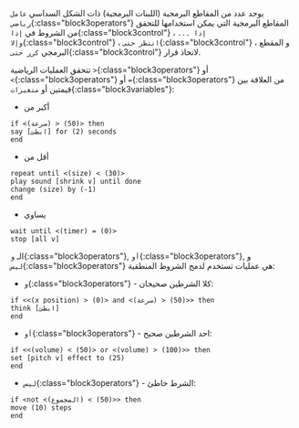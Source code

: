 يوجد عدد من المقاطع البرمجية (اللبنات البرمجية) ذات الشكل السداسي `عامل  رياضي`{:class="block3operators"} المقاطع البرمجية التي يمكن استخدامها للتحقق من الشروط في `إذا`{:class="block3control"} ، `إذا ... وإلا`{:class="block3control"} ، `انتظر حتى`{:class="block3control"} ، و المقطع البرمجي `كرر حتى`{:class="block3control"} لاتخاذ قرار.

تتحقق العمليات الرياضية `>`{:class="block3operators"} أو `<`{:class="block3operators"} أو `=`{:class="block3operators"} من العلاقة بين قيمتين أو `متغيرات`{:class="block3variables"}:

+ أكبر من

```blocks3
if <(سرعة) > (50)> then
say [ابطئ] for (2) seconds
end
```
+ أقل من

```blocks3
repeat until <(size) < (30)>
play sound [shrink v] until done
change (size) by (-1)
end
```
+ يساوي

```blocks3
wait until <(timer) = (0)>
stop [all v]
```

الـ `و`{:class="block3operators"}, `أو`{:class="block3operators"}, و `ليس`{:class="block3operators"} هي عمليات تستخدم لدمج الشروط المنطقية:

+ `و`{:class="block3operators"} - كلا الشرطين صحيحان:

```blocks3
if <<(x position) > (0)> and <(سرعة) > (50)>> then
think [ابطئ]  
end
```

+ `أو`{:class="block3operators"} - احد الشرطين صحيح:

```blocks3
if <<(volume) < (50)> or <(volume) > (100)>> then
set [pitch v] effect to (25)
end
```

+ `ليس`{:class="block3operators"} - الشرط خاطئ:

```blocks3
if <not <(المجموع) < (50)>> then
move (10) steps
end
```
